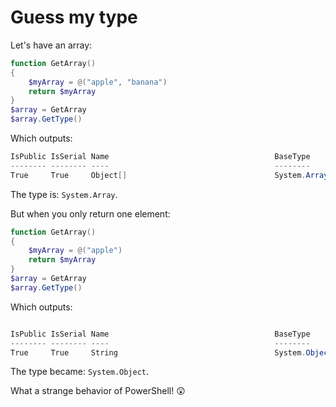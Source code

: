 # Guess my type

Let's have an array:

```powershell
function GetArray()
{
    $myArray = @("apple", "banana")
    return $myArray
}
$array = GetArray
$array.GetType()
```

Which outputs:

```powershell
IsPublic IsSerial Name                                     BaseType
-------- -------- ----                                     --------
True     True     Object[]                                 System.Array
```

The type is: `System.Array`.

But when you only return one element:

```powershell
function GetArray()
{
    $myArray = @("apple")
    return $myArray
}
$array = GetArray
$array.GetType()
```

Which outputs:

```powershell

IsPublic IsSerial Name                                     BaseType
-------- -------- ----                                     --------
True     True     String                                   System.Object
```

The type became: `System.Object`.

What a strange behavior of PowerShell! 😲

